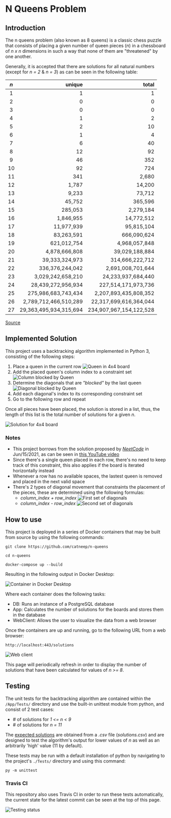 # N Queens Problem
## Introduction

The n queens problem (also known as 8 queens) is a classic chess puzzle that consists of placing a given number of queen pieces (*n*) in a chessboard of *n x n* dimensions in such a way that none of them are "threatened" by one another.

Generally, it is accepted that there are solutions for all natural numbers (except for *n = 2* & *n = 3*) as can be seen in the following table:

<p id='sol-table'></p>

*n*|unique|total
:-:|-:|-:
1|1|1
2|0|0
3|0|0
4|1|2
5|2|10
6|1|4
7|6|40
8|12|92
9|46|352
10|92|724
11|341|2,680
12|1,787|14,200
13|9,233|73,712
14|45,752|365,596
15|285,053|2,279,184
16|1,846,955|14,772,512
17|11,977,939|95,815,104
18|83,263,591|666,090,624
19|621,012,754|4,968,057,848
20|4,878,666,808|39,029,188,884
21|39,333,324,973|314,666,222,712
22|336,376,244,042|2,691,008,701,644
23|3,029,242,658,210|24,233,937,684,440
24|28,439,272,956,934|227,514,171,973,736
25|275,986,683,743,434|2,207,893,435,808,352
26|2,789,712,466,510,289|22,317,699,616,364,044
27|29,363,495,934,315,694|234,907,967,154,122,528

<a href='https://github.com/preusser/q27'>Source</a>

## Implemented Solution
This project uses a backtracking algorithm implemented in Python 3, consisting of the following steps:

1. Place a queen in the current row
![Queen in 4x4 board](assets/placed_queen.png)
2. Add the placed queen's column index to a constraint set
![Column blocked by Queen](assets/queen_col.png)
3. Determine the diagonals that are <em>"blocked"</em> by the last queen
![Diagonal blocked by Queen](assets/queen_diag.png)
4. Add each diagonal's index to its corresponding constraint set
5. Go to the following row and repeat

Once all pieces have been placed, the solution is stored in a list, thus, the length of this list is the total number of solutions for a given *n*.

![Solution for 4x4 board](assets/valid.png)

### Notes
- This project borrows from the solution proposed by <a href='https://twitter.com/neetcode1'><em>NeetCode</em></a> in Jun/15/2021, as can be seen in <a href='https://youtu.be/Ph95IHmRp5M'>this YouTube video</a>
- Since there's a single queen placed in each row, there's no need to keep track of this constraint, this also applies if the board is iterated horizontally instead
- Whenever a row has no available spaces, the lastest queen is removed and placed in the next valid space
- There's 2 types of diagonal movement that constraints the placement of the pieces, these are determined using the following formulas:
    - <em>column_index + row_index</em>
    ![First set of diagonals](assets/diags_1.png)
    - <em>column_index - row_index</em>
    ![Second set of diagonals](assets/diags_2.png)

## How to use
This project is deployed in a series of Docker containers that may be built from source by using the following commands:

    git clone https://github.com/catneep/n-queens

    cd n-queens

    docker-compose up --build

Resulting in the following output in Docker Desktop:

![Container in Docker Desktop](assets/docker.png)

Where each container does the following tasks:

- DB: Runs an instance of a PostgreSQL database
- App: Calculates the number of solutions for the boards and stores them in the database
- WebClient: Allows the user to visualize the data from a web browser

Once the containers are up and running, go to the following URL from a web browser:

    http://localhost:443/solutions

![Web client](assets/web.png)

This page will periodically refresh in order to display the number of solutions that have been calculated for values of *n >= 8*.

## Testing
The unit tests for the backtracking algorithm are contained within the `/App/Tests/` directory and use the built-in unittest module from python, and consist of 2 test cases:

- \# of solutions for <em>1 <= n < 9</em>
- \# of solutions for <em>n = 11</em>

The <a href='#sol-table'>expected solutions</a> are obtained from a <em>.csv</em> file (<em>solutions.csv</em>) and are designed to test the algorithm's output for lower values of <em>n</em> as well as an arbitrarily 'high' value (11 by default).

These tests may be run with a default installation of python by navigating to the project's `./Tests/` directory and using this command:

    py -m unittest

### Travis CI

This repository also uses Travis CI in order to run these tests automatically, the current state for the latest commit can be seen at the top of this page.

![Testing status](assets/travis.png)
